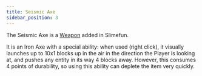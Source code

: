 ```yaml
---
title: Seismic Axe
sidebar_position: 3
---
```


The Seismic Axe is a [Weapon](/docs/Slimefun/Weapons) added in Slimefun.

It is an Iron Axe with a special ability: when used (right click), it visually launches up to 10x1 blocks up in the air in the direction the Player is looking at, and pushes any entity in its way 4 blocks away. However, this consumes 4 points of durability, so using this ability can deplete the item very quickly.

